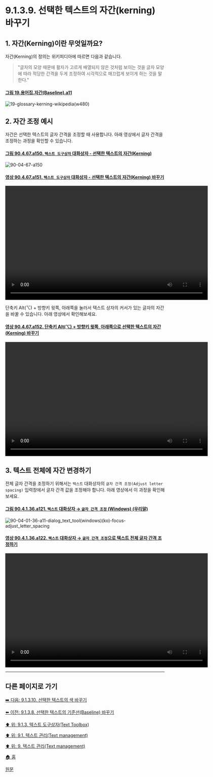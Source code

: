 # 9.1.3.9. 선택한 텍스트의 자간(kerning) 바꾸기
## 1. 자간(Kerning)이란 무엇일까요?
자간(Kerning)의 정의는 위키피디아에 따르면 다음과 같습니다.

> "글자의 모양 때문에 활자가 고르게 배열되지 않은 것처럼 보이는 것을 글자 모양에 따라 적당한 간격을 두게 조정하여 시각적으로 매끄럽게 보이게 하는 것을 말한다."

#### [그림 19.용어집.자간(Baseline).a11](./19-glossaryx-kerning.md)
![19-glossary-kerning-wikipedia(w480)](https://github.com/wonder13662/gimp/assets/15767104/4a5f5cb0-a718-44de-b7b2-8e0a44230498)

## 2. 자간 조정 예시
자간은 선택한 텍스트의 글자 간격을 조정할 때 사용합니다. 아래 영상에서 글자 간격을 조정하는 과정을 확인할 수 있습니다.

<a id="90-04-67-a150"></a>

#### [그림 90.4.67.a150. `텍스트 도구상자` 대화상자 - 선택한 텍스트의 자간(Kerning)](./90-04-67-text_toolbox.md#90-04-67-a150)
![90-04-67-a150](https://github.com/wonder13662/gimp/assets/15767104/2f8116a5-f697-4ab8-977e-42523ccc52b9)

<a id="90-04-67-a151"></a>

#### [영상 90.4.67.a151. `텍스트 도구상자` 대화상자 - 선택한 텍스트의 자간(Kerning) 바꾸기](./90-04-67-text_toolbox.md#90-04-67-a151)
<video controls="controls" width="640" height="360" src="https://github.com/wonder13662/gimp/assets/15767104/3d63d236-c76e-4a6f-a70f-fd6983107898"></video>

단축키 Alt(⌥) + 방향키 윗쪽, 아래쪽을 눌러서 텍스트 상자의 커서가 있는 글자의 자간을 바꿀 수 있습니다. 아래 영상에서 확인해보세요.

<a id="90-04-67-a152"></a>

#### [영상 90.4.67.a152. 단축키 Alt(⌥) + 방향키 윗쪽, 아래쪽으로 선택한 텍스트의 자간(Kerning) 바꾸기](./90-04-67-text_toolbox.md#90-04-67-a152)
<video controls="controls" width="640" height="360" src="https://github.com/wonder13662/gimp/assets/15767104/55b274c9-608e-4855-acf6-9ce253f9725f"></video>

## 3. 텍스트 전체에 자간 변경하기

전체 글자 간격을 조정하기 위해서는 `텍스트` 대화상자의 `글자 간격 조정(Adjust letter spacing)` 입력창에서 글자 간격 값을 조정해야 합니다. 아래 영상에서 이 과정을 확인해보세요.

<a id="90-04-01-36-a121"></a>

#### [그림 90.4.1.36.a121. `텍스트` 대화상자 → `글자 간격 조정` (Windows) (우리말)](./90-04-01-36-text.md#90-04-01-36-a121)
![90-04-01-36-a11-dialog_text_tool(windows)(ko)-focus-adjust_letter_spacing](https://github.com/wonder13662/gimp/assets/15767104/d5af7634-9cbb-49f1-ac4b-e34877f86180)

<a id="90-04-01-36-a122"></a>

#### [영상 90.4.1.36.a122. `텍스트` 대화상자 → `글자 간격 조정`으로 텍스트 전체 글자 간격 조정하기](./90-04-01-36-text.md#90-04-01-36-a122)
<video controls="controls" width="640" height="360" src="https://github.com/wonder13662/gimp/assets/15767104/1d998055-5dd7-442c-b70d-02f5b67dfa35"></video>

***

## 다른 페이지로 가기

[➡️ 다음: 9.1.3.10. 선택한 텍스트의 색 바꾸기](./09-01-03-10-color.md)

[⬅️ 이전: 9.1.3.8. 선택한 텍스트의 기준선(Baseline) 바꾸기](./09-01-03-08-baseline.md)

[⬆️ 위: 9.1.3. 텍스트 도구상자(Text Toolbox)](./09-01-03-00-text_toolbox.md)

[⬆️ 위: 9.1. 텍스트 관리(Text management)](./09-01-00-text-management.md)

[⬆️ 위: 9. 텍스트 관리(Text management)](./09-00-text-management.md)

[🏠 홈](./00-home.md)

[원문](https://docs.gimp.org/2.10/ko/gimp-image-text-management.html#gimp-text-toolbox)
